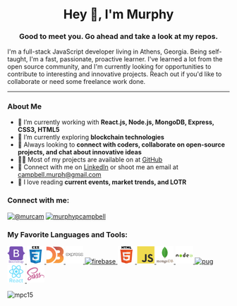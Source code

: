 <h1 align="center">Hey 👋, I'm Murphy</h1>
<h3 align="center">Good to meet you. Go ahead and take a look at my repos.</h3>

I'm a full-stack JavaScript developer living in Athens, Georgia. Being self-taught, I'm a fast, passionate, proactive learner. I've learned a lot from the open source community, and I'm currently looking for opportunities to contribute to interesting and innovative projects. Reach out if you'd like to collaborate or need some freelance work done. 

***

<h3 align="left">About Me</h3>

- 🔭 I’m currently working with **React.js, Node.js, MongoDB, Express, CSS3, HTML5**
- 🌱 I’m currently exploring **blockchain technologies**
- 🤝 Always looking to **connect with coders, collaborate on open-source projects, and chat about innovative ideas**
- 👨‍💻 Most of my projects are available on at [GitHub](https://github.com/mpc15)
- 💬 Connect with me on [LinkedIn](https://www.linkedin.com/in/murphypcampbell/) or shoot me an email at campbell.murph@gmail.com
- 📄 I love reading **current events, market trends, and LOTR**

<h3 align="left">Connect with me:</h3>
<p align="left">
<a href="https://codepen.io/@murcam" target="blank"><img align="center" src="https://raw.githubusercontent.com/rahuldkjain/github-profile-readme-generator/master/src/images/icons/Social/codepen.svg" alt="@murcam" height="30" width="40" /></a>
<a href="https://linkedin.com/in/murphypcampbell" target="blank"><img align="center" src="https://raw.githubusercontent.com/rahuldkjain/github-profile-readme-generator/master/src/images/icons/Social/linked-in-alt.svg" alt="murphypcampbell" height="30" width="40" /></a>
</p>

<h3 align="left">My Favorite Languages and Tools:</h3>
<p align="left"> <a href="https://getbootstrap.com" target="_blank" rel="noreferrer"> <img src="https://raw.githubusercontent.com/devicons/devicon/master/icons/bootstrap/bootstrap-plain-wordmark.svg" alt="bootstrap" width="40" height="40"/> </a> <a href="https://www.w3schools.com/css/" target="_blank" rel="noreferrer"> <img src="https://raw.githubusercontent.com/devicons/devicon/master/icons/css3/css3-original-wordmark.svg" alt="css3" width="40" height="40"/> </a> <a href="https://d3js.org/" target="_blank" rel="noreferrer"> <img src="https://raw.githubusercontent.com/devicons/devicon/master/icons/d3js/d3js-original.svg" alt="d3js" width="40" height="40"/> </a> <a href="https://expressjs.com" target="_blank" rel="noreferrer"> <img src="https://raw.githubusercontent.com/devicons/devicon/master/icons/express/express-original-wordmark.svg" alt="express" width="40" height="40"/> </a> <a href="https://firebase.google.com/" target="_blank" rel="noreferrer"> <img src="https://www.vectorlogo.zone/logos/firebase/firebase-icon.svg" alt="firebase" width="40" height="40"/> </a> <a href="https://www.w3.org/html/" target="_blank" rel="noreferrer"> <img src="https://raw.githubusercontent.com/devicons/devicon/master/icons/html5/html5-original-wordmark.svg" alt="html5" width="40" height="40"/> </a> <a href="https://developer.mozilla.org/en-US/docs/Web/JavaScript" target="_blank" rel="noreferrer"> <img src="https://raw.githubusercontent.com/devicons/devicon/master/icons/javascript/javascript-original.svg" alt="javascript" width="40" height="40"/> </a> <a href="https://www.mongodb.com/" target="_blank" rel="noreferrer"> <img src="https://raw.githubusercontent.com/devicons/devicon/master/icons/mongodb/mongodb-original-wordmark.svg" alt="mongodb" width="40" height="40"/> </a> <a href="https://nodejs.org" target="_blank" rel="noreferrer"> <img src="https://raw.githubusercontent.com/devicons/devicon/master/icons/nodejs/nodejs-original-wordmark.svg" alt="nodejs" width="40" height="40"/> </a> <a href="https://pugjs.org" target="_blank" rel="noreferrer"> <img src="https://cdn.worldvectorlogo.com/logos/pug.svg" alt="pug" width="40" height="40"/> </a> <a href="https://reactjs.org/" target="_blank" rel="noreferrer"> <img src="https://raw.githubusercontent.com/devicons/devicon/master/icons/react/react-original-wordmark.svg" alt="react" width="40" height="40"/> </a> <a href="https://sass-lang.com" target="_blank" rel="noreferrer"> <img src="https://raw.githubusercontent.com/devicons/devicon/master/icons/sass/sass-original.svg" alt="sass" width="40" height="40"/> </a> </p>

<p><img align="center" src="https://github-readme-stats.vercel.app/api/top-langs?username=mpc15&show_icons=true&locale=en&layout=compact" alt="mpc15" /></p>
